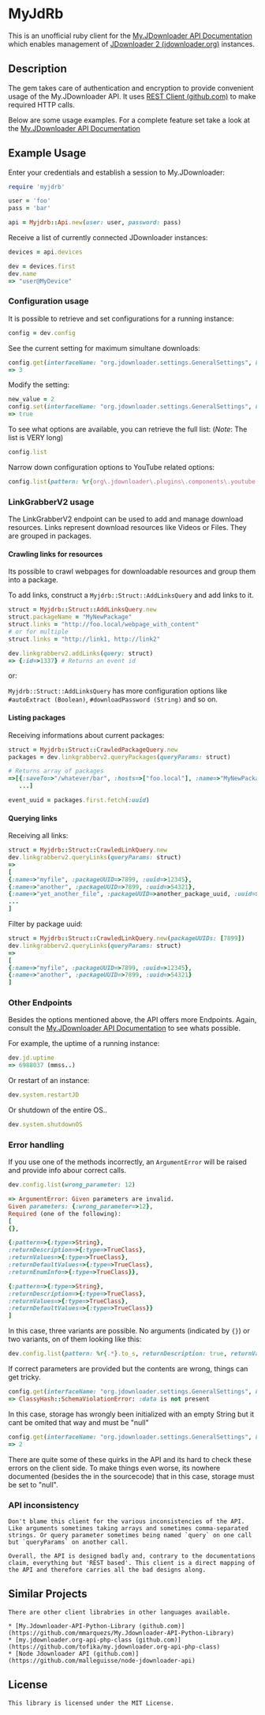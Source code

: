 # MyJdRb
This is an unofficial ruby client for the [My.JDownloader API Documentation](https://my.jdownloader.org/developers/) which enables management of [JDownloader 2 (jdownloader.org)](http://jdownloader.org/) instances.

## Description
The gem takes care of authentication and encryption to provide convenient usage of the My.JDownloader API. It uses [REST Client (github.com)](https://github.com/rest-client/rest-client) to make required HTTP calls.

Below are some usage examples. For a complete feature set take a look at the [My.JDownloader API Documentation](https://my.jdownloader.org/developers/)

## Example Usage
Enter your credentials and establish a session to My.JDownloader:
```rb
require 'myjdrb'

user = 'foo'
pass = 'bar'

api = Myjdrb::Api.new(user: user, password: pass)
```

Receive a list of currently connected JDownloader instances:
```rb
devices = api.devices

dev = devices.first
dev.name
=> "user@MyDevice"
```
###

### Configuration usage
It is possible to retrieve and set configurations for a running instance:

```rb
config = dev.config
```

See the current setting for maximum simultane downloads:
```rb
config.get(interfaceName: "org.jdownloader.settings.GeneralSettings", key: "MaxSimultaneDownloads", storage: "null")
=> 3
```

Modify the setting:
```rb
new_value = 2
config.set(interfaceName: "org.jdownloader.settings.GeneralSettings", key: "MaxSimultaneDownloads", storage: "null", value: new_value)
=> true
```

To see what options are available, you can retrieve the full list: (*Note*: The list is VERY long)
```rb
config.list
```

Narrow down configuration options to YouTube related options:
```rb
config.list(pattern: %r{org\.jdownloader\.plugins\.components\.youtube.*}.to_s, returnDescription: true, returnValues: true, returnDefaultValues: true, returnEnumInfo: true)
```

### LinkGrabberV2 usage
The LinkGrabberV2 endpoint can be used to add and manage download resources.
Links represent download resources like Videos or Files. They are grouped in packages.

#### Crawling links for resources
Its possible to crawl webpages for downloadable resources and group them into a package.

To add links, construct a `Myjdrb::Struct::AddLinksQuery` and add links to it.
```rb
struct = Myjdrb::Struct::AddLinksQuery.new
struct.packageName = "MyNewPackage"
struct.links = "http://foo.local/webpage_with_content"
# or for multiple
struct.links = "http://link1, http://link2"

dev.linkgrabberv2.addLinks(query: struct)
=> {:id=>1337} # Returns an event id
```

or:

`Myjdrb::Struct::AddLinksQuery` has more configuration options like `#autoExtract (Boolean)`, `#downloadPassword (String)` and so on.

#### Listing packages
Receiving informations about current packages:

```rb
struct = Myjdrb::Struct::CrawledPackageQuery.new
packages = dev.linkgrabberv2.queryPackages(queryParams: struct)

# Returns array of packages
=>[{:saveTo=>"/whatever/bar", :hosts=>["foo.local"], :name=>"MyNewPackage", :childCount=>2, :uuid=>1337},
   ...]

event_uuid = packages.first.fetch(:uuid)
```

<!--See [`Myjdrb::Structs::PackageQueryStorable`](lib/myjdrb/structs/package_query_storable.rb) for query options.-->

#### Querying links
Receiving all links:

```rb
struct = Myjdrb::Struct::CrawledLinkQuery.new
dev.linkgrabberv2.queryLinks(queryParams: struct)
=>
[
{:name=>"myfile", :packageUUID=>7899, :uuid=>12345},
{:name=>"another", :packageUUID=>7899, :uuid=>54321},
{:name=>"yet_another_file", :packageUUID=>another_package_uuid, :uuid=>98412},
...
]
```

Filter by package uuid:
```rb
struct = Myjdrb::Struct::CrawledLinkQuery.new(packageUUIDs: [7899])
dev.linkgrabberv2.queryLinks(queryParams: struct)
=>
[
{:name=>"myfile", :packageUUID=>7899, :uuid=>12345},
{:name=>"another", :packageUUID=>7899, :uuid=>54321}
]
```

### Other Endpoints
Besides the options mentioned above, the API offers more Endpoints. Again, consult the [My.JDownloader API Documentation](https://my.jdownloader.org/developers/) to see whats possible.

For example, the uptime of a running instance:
```rb
dev.jd.uptime
=> 6988037 (mmss..)
```

Or restart of an instance:
```rb
dev.system.restartJD
```

Or shutdown of the entire OS..
```rb
dev.system.shutdownOS
```

### Error handling
If you use one of the methods incorrectly, an `ArgumentError` will be raised and provide info abour correct calls.
```rb
dev.config.list(wrong_parameter: 12)

=> ArgumentError: Given parameters are invalid. 
Given parameters: {:wrong_parameter=>12}, 
Required (one of the following): 
[
{},

{:pattern=>{:type=>String},
:returnDescription=>{:type=>TrueClass},
:returnValues=>{:type=>TrueClass},
:returnDefaultValues=>{:type=>TrueClass},
:returnEnumInfo=>{:type=>TrueClass}},

{:pattern=>{:type=>String},
:returnDescription=>{:type=>TrueClass},
:returnValues=>{:type=>TrueClass},
:returnDefaultValues=>{:type=>TrueClass}}
]
```
In this case, three variants are possible. No arguments (indicated by `{}`) or two variants, on of them looking like this:
```rb
dev.config.list(pattern: %r{.*}.to_s, returnDescription: true, returnValues: true, returnDefaultValues: true, returnEnumInfo: true)
```


If correct parameters are provided but the contents are wrong, things can get tricky.

```rb
config.get(interfaceName: "org.jdownloader.settings.GeneralSettings", key: "MaxSimultaneDownloads", storage: "")
=> ClassyHash::SchemaViolationError: :data is not present
```
In this case, storage has wrongly been initialized with an empty String but it cant be omited that way and must be "null"

```rb
config.get(interfaceName: "org.jdownloader.settings.GeneralSettings", key: "MaxSimultaneDownloads", storage: "null")
=> 2
```
There are quite some of these quirks in the API and its hard to check these errors on the client side. To make things even worse, its nowhere documented (besides the in the sourcecode) that in this case, storage must be set to "null".

### API inconsistency
	Don't blame this client for the various inconsistencies of the API. 
	Like arguments sometimes taking arrays and sometimes comma-separated strings. Or query parameter sometimes being named `query` on one call but `queryParams` on another call. 

	Overall, the API is designed badly and, contrary to the documentations claim, everything but 'REST based'. This client is a direct mapping of the API and therefore carries all the bad designs along.

## Similar Projects
	There are other client librabries in other languages available.

	* [My.Jdownloader-API-Python-Library (github.com)](https://github.com/mmarquezs/My.Jdownloader-API-Python-Library)
	* [my.jdownloader.org-api-php-class (github.com)](https://github.com/tofika/my.jdownloader.org-api-php-class)
	* [Node Jdownloader API (github.com)](https://github.com/malleguisse/node-jdownloader-api)

## License
	This library is licensed under the MIT License.
